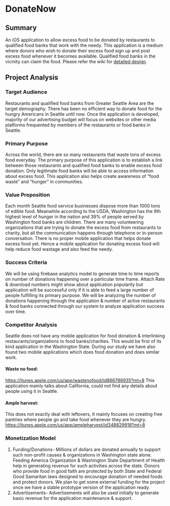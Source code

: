 # DonateNow
## Summary
An iOS application to allow excess food to be donated by restaurants to qualified food banks that work with the needy. This application is a medium where donors who wish to donate their excess food sign up and post excess food whenever it becomes available. Qualified food banks in the vicinity can claim the food.
Please refer the wiki for [detailed design](https://github.com/sarankrish0413/DonateNow/wiki).

## Project Analysis
### Target Audience
Restaurants and qualified food banks from Greater Seattle Area are the target demography. There has been no efficient way to donate food for the hungry Americans in Seattle until now. Once the application is developed, majority of our advertising budget will focus on websites or other media platforms frequented by members of the restaurants or food banks in Seattle.
### Primary Purpose
Across the world, there are so many restaurants that waste tons of excess food everyday. The primary purpose of this application is to establish a link between those restaurants and qualified food banks to enable excess food donation. Only legitimate food banks will be able to access information about excess food. This application also helps create awareness of “food waste” and “hunger” in communities.
### Value Proposition
Each month Seattle food service businesses dispose more than 1000 tons of edible food. Meanwhile according to the USDA, Washington has the 9th highest level of hunger in the nation and 39% of people served by Washington food banks are children. There are many volunteering organizations that are trying to donate the excess food from restaurants to charity, but all the communication happens through telephone or in-person conversation. There is no proper mobile application that helps donate excess food yet. Hence a mobile application for donating excess food will help reduce food wastage and also feed the needy.
### Success Criteria
We will be using firebase analytics model to generate time to time reports on number of donations happening over a particular time frame. Attach Rate & download numbers might show about application popularity but application will be successful only if it is able to feed a large number of people fulfilling its primary purpose. We will be analyzing the number of donations happening through the application & number of active restaurants & food banks connected through our system to analyze application success over time.
### Competitor Analysis
Seattle does not have any mobile application for food donation & interlinking restaurants/organizations to food banks/charities. This would be first of its kind application in the Washington State. During our
study we have also found two mobile applications which does food donation and does similar work.
#### Waste no food:
https://itunes.apple.com/us/app/wastenofood/id866786935?mt=8
This application mainly talks about California, could not find any details about people using it in Seattle.
#### Ample harvest:
This does not exactly deal with leftovers, It mainly focuses on creating free pantries where people go and take food whenever they are hungry.
https://itunes.apple.com/us/app/ampleharvest/id348829918?mt=8
### Monetization Model
1. Funding/Donations- Millions of dollars are donated annually to support such non-profit causes & organizations in Washington state alone. Feeding America Organization & Washington State Department of Health help in generating revenue for such activities across the state. Donors who provide food in good faith are protected by both State and Federal Good Samaritan laws designed to encourage donation of needed foods and protect donors. We plan to get some external funding for the project once we have a stable prototype version of the application ready.
2. Advertisements- Advertisements will also be used initially to generate basic revenue for the application maintenance & support.
